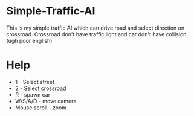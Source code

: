 # Simple-Traffic-AI
This is my simple traffic AI which can drive road and select direction on crossroad. Crossroad don't have traffic light and car don't have collision. (ugh poor english)

# Help
- 1 - Select street
- 2 - Select crossroad
- R - spawn car
- W/S/A/D - move camera
- Mouse scroll - zoom
